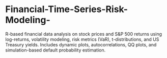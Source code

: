 # Financial-Time-Series-Risk-Modeling-
R-based financial data analysis on stock prices and S&amp;P 500 returns using log-returns, volatility modeling, risk metrics (VaR), t-distributions, and US Treasury yields. Includes dynamic plots, autocorrelations, QQ plots, and simulation-based default probability estimation.
